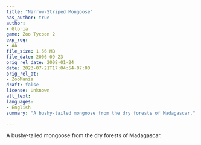 ```yaml
---
title: "Narrow-Striped Mongoose"
has_author: true
author: 
- Gloria
game: Zoo Tycoon 2
exp_req: 
- AA
file_size: 1.56 MB
file_date: 2006-09-23
orig_rel_date: 2008-01-24
date: 2023-07-21T17:04:54-07:00
orig_rel_at: 
- ZooMania
draft: false
license: Unknown
alt_text: 
languages:
- English
summary: "A bushy-tailed mongoose from the dry forests of Madagascar."

---
```


A bushy-tailed mongoose from the dry forests of Madagascar.